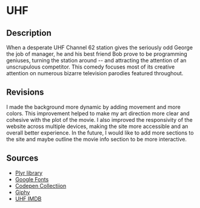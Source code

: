 # UHF

## Description


When a desperate UHF Channel 62 station gives the seriously odd George the job of manager, he and his best friend Bob prove to be programming geniuses, turning the station around -- and attracting the attention of an unscrupulous competitor. This comedy focuses most of its creative attention on numerous bizarre television parodies featured throughout.

## Revisions

I made the background more dynamic by adding movement and more colors. This improvement helped to make my art direction more clear and cohesive with the plot of the movie. I also improved the responsivity of the website across multiple devices, making the site more accessible and an overall better experience. In the future, I would like to add more sections to the site and maybe outline the movie info section to be more interactive. 
## Sources

* [Plyr library](plyr.io/)
* [Google Fonts](https://fonts.google.com/)
* [Codepen Collectiion](https://codepen.io/collection/nZaBBa)
* [Giphy](https://giphy.com/)
* [UHF IMDB](https://www.imdb.com/title/tt0098546/)
